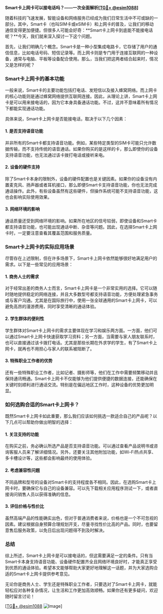 **Smart卡上网卡可以接电话吗？——一次全面解析[[TG💪+ @esim1088](https://t.me/s/esim1088)]**

随着科技的飞速发展，智能设备和网络服务已经成为我们日常生活中不可或缺的一部分。其中，Smart卡（也叫SIM卡或eSIM卡）和上网卡的普及，让我们的移动通信变得更加便捷。但很多人可能会好奇：**Smart卡上网卡到底能不能接电话呢？**今天，我们就来深入探讨一下这个问题。

首先，让我们明确几个概念。Smart卡是一种小型集成电路卡，它存储了用户的通信信息，比如电话号码、短信记录等。而上网卡则是专门用于连接互联网的一种设备，通常与电脑、平板等设备配合使用。那么，当我们把这两者结合起来时，情况又是怎样的呢？

### Smart卡上网卡的基本功能

一般来说，Smart卡的主要功能包括打电话、发短信以及接入蜂窝网络。而上网卡的核心功能则是通过蜂窝网络提供互联网连接。因此，从理论上讲，Smart卡上网卡是可以用来接电话的，因为它本身具备通话功能。不过，这并不意味着所有情况下都能实现通话功能。

具体来说，Smart卡上网卡是否能接电话，取决于以下几个因素：

#### 1. 是否支持语音功能

并非所有的Smart卡都支持语音功能。例如，某些特定类型的SIM卡可能只允许数据传输，而不支持传统的语音通话。如果你购买的是这样的卡，那么即使你的设备支持语音功能，也无法通过该卡拨打电话或接听来电。

#### 2. 设备的硬件支持

除了Smart卡本身的限制外，设备的硬件配置也是关键因素。如果你的设备没有内置麦克风、扬声器或者耳机接口，那么即便Smart卡支持语音功能，你也无法完成通话操作。此外，有些设备虽然有这些硬件，但操作系统可能不支持语音功能，这也会影响实际使用效果。

#### 3. 网络环境的影响

通话质量还受到网络环境的影响。如果所在地区的信号较弱，即使设备和Smart卡都支持语音功能，也可能出现通话中断、杂音等问题。因此，在选择Smart卡上网卡时，一定要注意查看其覆盖范围和服务质量。

### Smart卡上网卡的实际应用场景

尽管存在上述限制，但在许多场景下，Smart卡上网卡依然能够很好地满足用户的需求。以下是一些常见的应用场景：

#### 1. 商务人士的需求

对于经常出差的商务人士而言，Smart卡上网卡是一个非常实用的选择。它可以随时随地提供稳定的网络连接，并且大多数型号都支持语音功能，方便处理紧急事务或与客户沟通。尤其是在国际旅行中，使用一张全球通用的Smart卡上网卡，可以避免高昂的漫游费用，同时享受清晰的通话体验。

#### 2. 学生群体的便利性

学生群体对Smart卡上网卡的需求主要体现在学习和娱乐两方面。一方面，他们可以通过Smart卡上网卡快速获取学习资料；另一方面，当需要与家人朋友联系时，也可以直接通过该卡拨打电话。尤其是那些长期在外求学的学生，有了Smart卡上网卡，就再也不用担心与家人的联系被阻断了。

#### 3. 特殊职业工作者的优势

还有一些特殊职业工作者，比如记者、摄影师等，他们在工作中需要频繁移动并且保持通讯畅通。Smart卡上网卡不仅能够为他们提供便捷的数据连接，还能确保在关键时刻顺利进行通话交流。特别是在偏远地区工作时，这种设备的优势更加明显。

### 如何选购合适的Smart卡上网卡？

既然Smart卡上网卡如此重要，那么我们应该如何挑选一款适合自己的产品呢？以下几点可以帮助你做出明智的选择：

#### 1. 关注支持的功能

在购买之前，务必确认所选产品是否支持语音功能。可以通过查看产品说明书或咨询客服人员来了解详细情况。另外，还要关注其他附加功能，如Wi-Fi热点共享、多卡槽设计等，这些都会影响最终的使用体验。

#### 2. 考虑兼容性问题

不同品牌和型号的设备对Smart卡的支持程度各不相同。因此，在选购Smart卡上网卡时，要确保它与自己的设备兼容。可以先下载相关应用程序测试一下，或者直接询问销售人员以获得准确的信息。

#### 3. 评估价格与性价比

虽然高端产品的性能确实出色，但对于普通消费者来说，价格也是一个不可忽视的因素。建议根据自身预算合理规划开支，尽量寻找性价比高的产品。同时，也要留意售后服务政策，以免日后出现问题得不到及时解决。

### 总结

综上所述，Smart卡上网卡是可以接电话的，但这需要满足一定的条件。只有当Smart卡本身支持语音功能、设备硬件配置齐全且网络环境良好时，才能真正享受到优质的通话体验。希望本文能够帮助大家更好地理解这一话题，并为大家选购合适的Smart卡上网卡提供参考意见。

无论你是商务人士、学生还是特殊职业工作者，只要选对了Smart卡上网卡，就能轻松应对各种复杂情况，让生活和工作更加高效顺畅。如果你还有更多疑问，欢迎随时留言讨论！

[[TG💪+ @esim1088](https://t.me/s/esim1088) ![Image](https://i.postimg.cc/4NQfJmqS/Snipaste-2025-05-13-00-14-12.png)]